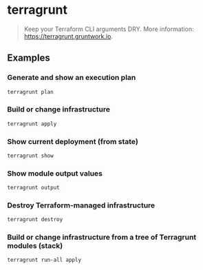 # terragrunt

> Keep your Terraform CLI arguments DRY. More information: <https://terragrunt.gruntwork.io>.

## Examples

### Generate and show an execution plan

```bash
terragrunt plan
```

### Build or change infrastructure

```bash
terragrunt apply
```

### Show current deployment (from state)

```bash
terragrunt show
```

### Show module output values

```bash
terragrunt output
```

### Destroy Terraform-managed infrastructure

```bash
terragrunt destroy
```

### Build or change infrastructure from a tree of Terragrunt modules (stack)

```bash
terragrunt run-all apply
```
